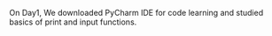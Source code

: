 On Day1, We downloaded PyCharm IDE for code learning and studied basics of print and input functions.
